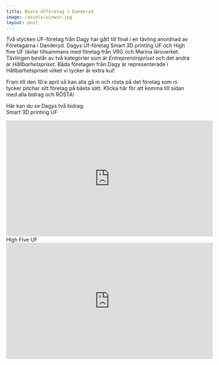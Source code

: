 ```yaml
---
title: Bästa UFföretag i Danderyd
image: /assets/winwin.jpg
layout: post
---
```

Två stycken UF-företag från Dagy har gått till final i en tävling anordnad av Företagarna i Danderyd.
Dagys Uf-företag Smart 3D printing UF och High five UF tävlar tillsammans med företag från VRG och Marina läroverket.
Tävlingen består av två kategorier som är <i>Entreprenörspriset</i> och det andra är <i>Hållbarhetspriset</i>.
Båda företagen från Dagy är representerade i Hållbarhetspriset vilket vi tycker är extra kul!<br>

Fram till den 10:e april så kan alla gå in och rösta på det företag som ni tycker pitchar sitt företag på bästa sätt.
Klicka här för att komma till sidan med alla bidrag och RÖSTA!<br>

Här kan du se Dagys två bidrag:<br>
Smart 3D printing UF<br>
<iframe width="560" height="315" src="https://www.youtube.com/embed/Vnowfj0-4JU" frameborder="0" allow="accelerometer; autoplay; encrypted-media; gyroscope; picture-in-picture" allowfullscreen></iframe>
<br>
High Five UF<br>
<iframe width="560" height="315" src="https://www.youtube.com/embed/girNV8xdnpE" frameborder="0" allow="accelerometer; autoplay; encrypted-media; gyroscope; picture-in-picture" allowfullscreen></iframe>
